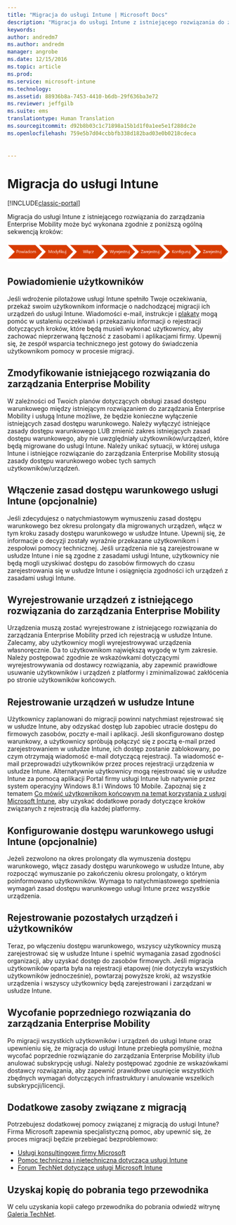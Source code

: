 ```yaml
---
title: "Migracja do usługi Intune | Microsoft Docs"
description: "Migracja do usługi Intune z istniejącego rozwiązania do zarządzania Enterprise Mobility może zostać wykonana zgodnie z poniższą ogólną sekwencją kroków."
keywords: 
author: andredm7
ms.author: andredm
manager: angrobe
ms.date: 12/15/2016
ms.topic: article
ms.prod: 
ms.service: microsoft-intune
ms.technology: 
ms.assetid: 88936b8a-7453-4410-b6db-29f636ba3e72
ms.reviewer: jeffgilb
ms.suite: ems
translationtype: Human Translation
ms.sourcegitcommit: d92b8b03c1c71898a15b1d1f0a1ee5e1f288dc2e
ms.openlocfilehash: 759e5b7d04ccbbfb338d182bad03e0b0218cdeca


---
```


# <a name="migrate-to-intune"></a>Migracja do usługi Intune

[!INCLUDE[classic-portal](../includes/classic-portal.md)]

Migracja do usługi Intune z istniejącego rozwiązania do zarządzania Enterprise Mobility może być wykonana zgodnie z poniższą ogólną sekwencją kroków:

![Kroki migracji do usługi Intune](./media/migrate-intune-steps.png)

## <a name="notify-users"></a>Powiadomienie użytkowników

Jeśli wdrożenie pilotażowe usługi Intune spełniło Twoje oczekiwania, przekaż swoim użytkownikom informacje o nadchodzącej migracji ich urządzeń do usługi Intune. Wiadomości e-mail, instrukcje i [plakaty](https://gallery.technet.microsoft.com/Intune-End-User-Enrollment-3a0c9b0c?WT.mc_id=Blog_Intune_General_PCIT) mogą pomóc w ustaleniu oczekiwań i przekazaniu informacji o rejestracji dotyczących kroków, które będą musieli wykonać użytkownicy, aby zachować nieprzerwaną łączność z zasobami i aplikacjami firmy. Upewnij się, że zespół wsparcia technicznego jest gotowy do świadczenia użytkownikom pomocy w procesie migracji.

## <a name="modify-your-existing-enterprise-mobility-management-solution"></a>Zmodyfikowanie istniejącego rozwiązania do zarządzania Enterprise Mobility

W zależności od Twoich planów dotyczących obsługi zasad dostępu warunkowego między istniejącym rozwiązaniem do zarządzania Enterprise Mobility i usługą Intune możliwe, że będzie konieczne wyłączenie istniejących zasad dostępu warunkowego. Należy wyłączyć istniejące zasady dostępu warunkowego LUB zmienić zakres istniejących zasad dostępu warunkowego, aby nie uwzględniały użytkowników/urządzeń, które będą migrowane do usługi Intune.  Należy unikać sytuacji, w której usługa Intune i istniejące rozwiązanie do zarządzania Enterprise Mobility stosują zasady dostępu warunkowego wobec tych samych użytkowników/urządzeń.

## <a name="enable-intune-conditional-access-policy-optional"></a>Włączenie zasad dostępu warunkowego usługi Intune (opcjonalnie)

Jeśli zdecydujesz o natychmiastowym wymuszeniu zasad dostępu warunkowego bez okresu prolongaty dla migrowanych urządzeń, włącz w tym kroku zasady dostępu warunkowego w usłudze Intune.  Upewnij się, że informacje o decyzji zostały wyraźnie przekazane użytkownikom i zespołowi pomocy technicznej.  Jeśli urządzenia nie są zarejestrowane w usłudze Intune i nie są zgodne z zasadami usługi Intune, użytkownicy nie będą mogli uzyskiwać dostępu do zasobów firmowych do czasu zarejestrowania się w usłudze Intune i osiągnięcia zgodności ich urządzeń z zasadami usługi Intune.

## <a name="unenrolling-devices-from-your-existing-enterprise-mobility-management-solution"></a>Wyrejestrowanie urządzeń z istniejącego rozwiązania do zarządzania Enterprise Mobility

Urządzenia muszą zostać wyrejestrowane z istniejącego rozwiązania do zarządzania Enterprise Mobility przed ich rejestracją w usłudze Intune. Zalecamy, aby użytkownicy mogli wyrejestrowywać urządzenia własnoręcznie. Da to użytkownikom największą wygodę w tym zakresie.  Należy postępować zgodnie ze wskazówkami dotyczącymi wyrejestrowywania od dostawcy rozwiązania, aby zapewnić prawidłowe usuwanie użytkowników i urządzeń z platformy i zminimalizować zakłócenia po stronie użytkowników końcowych.

## <a name="enrolling-devices-in-intune"></a>Rejestrowanie urządzeń w usłudze Intune

Użytkownicy zaplanowani do migracji powinni natychmiast rejestrować się w usłudze Intune, aby odzyskać dostęp lub zapobiec utracie dostępu do firmowych zasobów, poczty e-mail i aplikacji. Jeśli skonfigurowano dostęp warunkowy, a użytkownicy spróbują połączyć się z pocztą e-mail przed zarejestrowaniem w usłudze Intune, ich dostęp zostanie zablokowany, po czym otrzymają wiadomość e-mail dotyczącą rejestracji. Ta wiadomość e-mail przeprowadzi użytkowników przez proces rejestracji urządzenia w usłudze Intune.  Alternatywnie użytkownicy mogą rejestrować się w usłudze Intune za pomocą aplikacji Portal firmy usługi Intune lub natywnie przez system operacyjny Windows 8.1 i Windows 10 Mobile. Zapoznaj się z tematem [Co mówić użytkownikom końcowym na temat korzystania z usługi Microsoft Intune](/intune/deploy-use/what-to-tell-your-end-users-about-using-microsoft-intune), aby uzyskać dodatkowe porady dotyczące kroków związanych z rejestracją dla każdej platformy.

## <a name="configure-intune-conditional-access-optional"></a>Konfigurowanie dostępu warunkowego usługi Intune (opcjonalnie)

Jeżeli zezwolono na okres prolongaty dla wymuszenia dostępu warunkowego, włącz zasady dostępu warunkowego w usłudze Intune, aby rozpocząć wymuszanie po zakończeniu okresu prolongaty, o którym poinformowano użytkowników. Wymaga to natychmiastowego spełnienia wymagań zasad dostępu warunkowego usługi Intune przez wszystkie urządzenia.

## <a name="enroll-remaining-devices-and-users"></a>Rejestrowanie pozostałych urządzeń i użytkowników

Teraz, po włączeniu dostępu warunkowego, wszyscy użytkownicy muszą zarejestrować się w usłudze Intune i spełnić wymagania zasad zgodności organizacji, aby uzyskać dostęp do zasobów firmowych. Jeśli migracja użytkowników oparta była na rejestracji etapowej (nie dotyczyła wszystkich użytkowników jednocześnie), powtarzaj powyższe kroki, aż wszystkie urządzenia i wszyscy użytkownicy będą zarejestrowani i zarządzani w usłudze Intune.

## <a name="retire-the-previous-enterprise-mobility-management-solution"></a>Wycofanie poprzedniego rozwiązania do zarządzania Enterprise Mobility

Po migracji wszystkich użytkowników i urządzeń do usługi Intune oraz upewnieniu się, że migracja do usługi Intune przebiegła pomyślnie, można wycofać poprzednie rozwiązanie do zarządzania Enterprise Mobility i/lub anulować subskrypcję usługi. Należy postępować zgodnie ze wskazówkami dostawcy rozwiązania, aby zapewnić prawidłowe usunięcie wszystkich zbędnych wymagań dotyczących infrastruktury i anulowanie wszelkich subskrypcji/licencji.

## <a name="additional-migration-resources"></a>Dodatkowe zasoby związane z migracją

Potrzebujesz dodatkowej pomocy związanej z migracją do usługi Intune? Firma Microsoft zapewnia specjalistyczną pomoc, aby upewnić się, że proces migracji będzie przebiegać bezproblemowo:

<!--- - [Microsoft Intune Onboarding](/em/solutions/fasttrack-center-benefit-for-enterprise-mobility-suite-ems)--->
- [Usługi konsultingowe firmy Microsoft](https://www.microsoft.com/en-us/microsoftservices/default.aspx)
- [Pomoc techniczna i nietechniczna dotycząca usługi Intune](/intune/troubleshoot/how-to-get-support-for-microsoft-intune)
- [Forum TechNet dotyczące usługi Microsoft Intune](https://social.technet.microsoft.com/Forums/en-US/home?forum=microsoftintuneprod)

## <a name="get-a-downloadable-copy-of-this-guide"></a>Uzyskaj kopię do pobrania tego przewodnika

W celu uzyskania kopii całego przewodnika do pobrania odwiedź witrynę [Galeria TechNet](https://gallery.technet.microsoft.com/Migrating-to-Intune-ea439387).



<!--HONumber=Dec16_HO3-->


